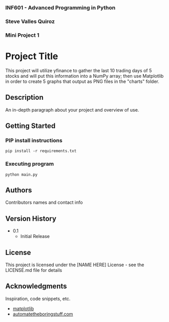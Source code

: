 ### INF601 - Advanced Programming in Python
### Steve Valles Quiroz
### Mini Project 1


# Project Title

This project will utilize yfinance to gather the last 10 trading days of 5 stocks and will put this information into a NumPy array; then use Matplotlib in order to create 5 graphs that output as PNG files in the "charts" folder.
## Description

An in-depth paragraph about your project and overview of use.

## Getting Started

### PIP install instructions

```
pip install -r requirements.txt
```

### Executing program

```
python main.py
```

## Authors

Contributors names and contact info

## Version History

* 0.1
    * Initial Release

## License

This project is licensed under the [NAME HERE] License - see the LICENSE.md file for details

## Acknowledgments

Inspiration, code snippets, etc.
* [matplotlib](https://matplotlib.org/stable/tutorials/pyplot.html)
* [automatetheboringstuff.com](https://automatetheboringstuff.com/2e/chapter9/)